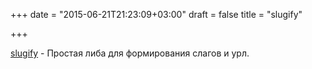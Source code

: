 +++
date = "2015-06-21T21:23:09+03:00"
draft = false
title = "slugify"

+++

<p><a href="https://github.com/Machiel/slugify">slugify</a>&nbsp;- Простая либа для формирования слагов и урл.</p>

